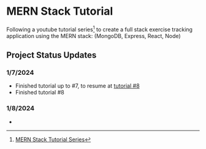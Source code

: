 # MERN Stack Tutorial
Following a youtube tutorial series[^1] to create a full stack exercise tracking application using the MERN stack: (MongoDB, Express, React, Node)

## Project Status Updates
### 1/7/2024
- Finished tutorial up to #7, to resume at [tutorial #8](https://www.youtube.com/watch?v=bx4nk7kBS10&list=PL4cUxeGkcC9iJ_KkrkBZWZRHVwnzLIoUE&index=8)
- Finished tutorial #8

### 1/8/2024
- 



[^1]: [MERN Stack Tutorial Series](https://www.youtube.com/watch?v=98BzS5Oz5E4&list=PL4cUxeGkcC9iJ_KkrkBZWZRHVwnzLIoUE)

